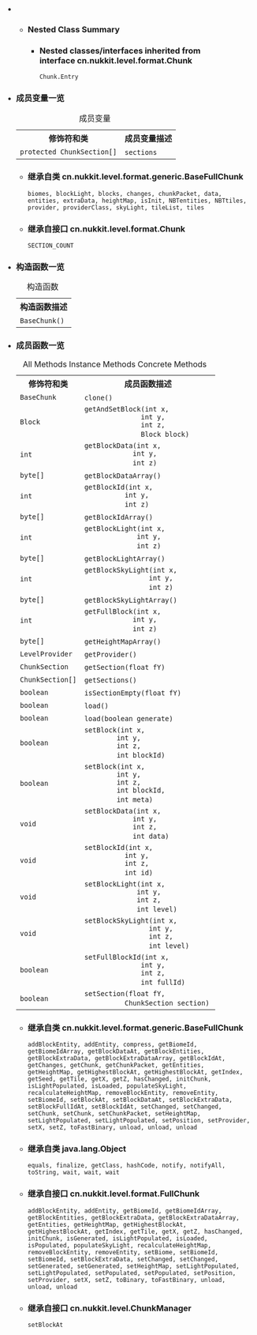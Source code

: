 <div class="summary">
<ul class="blockList">
<li class="blockList">
<!-- ======== NESTED CLASS SUMMARY ======== -->
<ul class="blockList">
<li class="blockList"><a name="nested.class.summary">
<!--   -->
</a>
<h3>Nested Class Summary</h3>
<ul class="blockList">
<li class="blockList"><a name="nested.classes.inherited.from.class.cn.nukkit.level.format.Chunk">
<!--   -->
</a>
<h3>Nested classes/interfaces inherited from interface cn.nukkit.level.format.<a  title="interface in cn.nukkit.level.format">Chunk</a></h3>
<code><a  title="class in cn.nukkit.level.format">Chunk.Entry</a></code></li>
</ul>
</li>
</ul>  
<li class="blockList"><a name="field.summary">
<!--   -->
</a>
<h3>成员变量一览</h3>
<table class="memberSummary" border="0" cellpadding="3" cellspacing="0" summary="Field Summary table, listing fields, and an explanation">
<caption><span>成员变量</span><span class="tabEnd"> </span></caption>
<tr>
<th>修饰符和类</th>
<th>成员变量描述</th>
</tr>
<tr class="altColor">
<td class="colFirst"><code>protected <a  title="interface in cn.nukkit.level.format">ChunkSection</a>[]</code></td>
<td class="colLast"><code><span class="memberNameLink"><a >sections</a></span></code> </td>
</tr>
</table>
<ul class="blockList">
<li class="blockList"><a name="fields.inherited.from.class.cn.nukkit.level.format.generic.BaseFullChunk">
<!--   -->
</a>
<h3>继承自类 cn.nukkit.level.format.generic.<a  title="class in cn.nukkit.level.format.generic">BaseFullChunk</a></h3>
<code><a >biomes</a>, <a >blockLight</a>, <a >blocks</a>, <a >changes</a>, <a >chunkPacket</a>, <a >data</a>, <a >entities</a>, <a >extraData</a>, <a >heightMap</a>, <a >isInit</a>, <a >NBTentities</a>, <a >NBTtiles</a>, <a >provider</a>, <a >providerClass</a>, <a >skyLight</a>, <a >tileList</a>, <a >tiles</a></code></li>
</ul>
<ul class="blockList">
<li class="blockList"><a name="fields.inherited.from.class.cn.nukkit.level.format.Chunk">
<!--   -->
</a>
<h3>继承自接口 cn.nukkit.level.format.<a  title="interface in cn.nukkit.level.format">Chunk</a></h3>
<code><a >SECTION_COUNT</a></code></li>
</ul>
</li>
</ul>
<!-- ======== CONSTRUCTOR SUMMARY ======== -->
<ul class="blockList">
<li class="blockList"><a name="constructor.summary">
<!--   -->
</a>
<h3>构造函数一览</h3>
<table class="memberSummary" border="0" cellpadding="3" cellspacing="0" summary="Constructor Summary table, listing constructors, and an explanation">
<caption><span>构造函数</span><span class="tabEnd"> </span></caption>
<tr>
<th>构造函数描述</th>
</tr>
<tr class="altColor">
<td class="colOne"><code><span class="memberNameLink"><a >BaseChunk</a></span>()</code> </td>
</tr>
</table>
</li>
</ul>
<!-- ========== METHOD SUMMARY =========== -->
<ul class="blockList">
<li class="blockList"><a name="method.summary">
<!--   -->
</a>
<h3>成员函数一览</h3>
<table class="memberSummary" border="0" cellpadding="3" cellspacing="0" summary="Method Summary table, listing methods, and an explanation">
<caption><span id="t0" class="activeTableTab"><span>All Methods</span><span class="tabEnd"> </span></span><span id="t2" class="tableTab"><span><a >Instance Methods</a></span><span class="tabEnd"> </span></span><span id="t4" class="tableTab"><span><a >Concrete Methods</a></span><span class="tabEnd"> </span></span></caption>
<tr>
<th>修饰符和类</th>
<th>成员函数描述</th>
</tr>
<tr id="i0" class="altColor">
<td class="colFirst"><code><a  title="class in cn.nukkit.level.format.generic">BaseChunk</a></code></td>
<td class="colLast"><code><span class="memberNameLink"><a >clone</a></span>()</code> </td>
</tr>
<tr id="i1" class="rowColor">
<td class="colFirst"><code><a  title="class in cn.nukkit.block">Block</a></code></td>
<td class="colLast"><code><span class="memberNameLink"><a >getAndSetBlock</a></span>(int x,
              int y,
              int z,
              <a  title="class in cn.nukkit.block">Block</a> block)</code> </td>
</tr>
<tr id="i2" class="altColor">
<td class="colFirst"><code>int</code></td>
<td class="colLast"><code><span class="memberNameLink"><a >getBlockData</a></span>(int x,
            int y,
            int z)</code> </td>
</tr>
<tr id="i3" class="rowColor">
<td class="colFirst"><code>byte[]</code></td>
<td class="colLast"><code><span class="memberNameLink"><a >getBlockDataArray</a></span>()</code> </td>
</tr>
<tr id="i4" class="altColor">
<td class="colFirst"><code>int</code></td>
<td class="colLast"><code><span class="memberNameLink"><a >getBlockId</a></span>(int x,
          int y,
          int z)</code> </td>
</tr>
<tr id="i5" class="rowColor">
<td class="colFirst"><code>byte[]</code></td>
<td class="colLast"><code><span class="memberNameLink"><a >getBlockIdArray</a></span>()</code> </td>
</tr>
<tr id="i6" class="altColor">
<td class="colFirst"><code>int</code></td>
<td class="colLast"><code><span class="memberNameLink"><a >getBlockLight</a></span>(int x,
             int y,
             int z)</code> </td>
</tr>
<tr id="i7" class="rowColor">
<td class="colFirst"><code>byte[]</code></td>
<td class="colLast"><code><span class="memberNameLink"><a >getBlockLightArray</a></span>()</code> </td>
</tr>
<tr id="i8" class="altColor">
<td class="colFirst"><code>int</code></td>
<td class="colLast"><code><span class="memberNameLink"><a >getBlockSkyLight</a></span>(int x,
                int y,
                int z)</code> </td>
</tr>
<tr id="i9" class="rowColor">
<td class="colFirst"><code>byte[]</code></td>
<td class="colLast"><code><span class="memberNameLink"><a >getBlockSkyLightArray</a></span>()</code> </td>
</tr>
<tr id="i10" class="altColor">
<td class="colFirst"><code>int</code></td>
<td class="colLast"><code><span class="memberNameLink"><a >getFullBlock</a></span>(int x,
            int y,
            int z)</code> </td>
</tr>
<tr id="i11" class="rowColor">
<td class="colFirst"><code>byte[]</code></td>
<td class="colLast"><code><span class="memberNameLink"><a >getHeightMapArray</a></span>()</code> </td>
</tr>
<tr id="i12" class="altColor">
<td class="colFirst"><code><a  title="interface in cn.nukkit.level.format">LevelProvider</a></code></td>
<td class="colLast"><code><span class="memberNameLink"><a >getProvider</a></span>()</code> </td>
</tr>
<tr id="i13" class="rowColor">
<td class="colFirst"><code><a  title="interface in cn.nukkit.level.format">ChunkSection</a></code></td>
<td class="colLast"><code><span class="memberNameLink"><a >getSection</a></span>(float fY)</code> </td>
</tr>
<tr id="i14" class="altColor">
<td class="colFirst"><code><a  title="interface in cn.nukkit.level.format">ChunkSection</a>[]</code></td>
<td class="colLast"><code><span class="memberNameLink"><a >getSections</a></span>()</code> </td>
</tr>
<tr id="i15" class="rowColor">
<td class="colFirst"><code>boolean</code></td>
<td class="colLast"><code><span class="memberNameLink"><a >isSectionEmpty</a></span>(float fY)</code> </td>
</tr>
<tr id="i16" class="altColor">
<td class="colFirst"><code>boolean</code></td>
<td class="colLast"><code><span class="memberNameLink"><a >load</a></span>()</code> </td>
</tr>
<tr id="i17" class="rowColor">
<td class="colFirst"><code>boolean</code></td>
<td class="colLast"><code><span class="memberNameLink"><a >load</a></span>(boolean generate)</code> </td>
</tr>
<tr id="i18" class="altColor">
<td class="colFirst"><code>boolean</code></td>
<td class="colLast"><code><span class="memberNameLink"><a >setBlock</a></span>(int x,
        int y,
        int z,
        int blockId)</code> </td>
</tr>
<tr id="i19" class="rowColor">
<td class="colFirst"><code>boolean</code></td>
<td class="colLast"><code><span class="memberNameLink"><a >setBlock</a></span>(int x,
        int y,
        int z,
        int blockId,
        int meta)</code> </td>
</tr>
<tr id="i20" class="altColor">
<td class="colFirst"><code>void</code></td>
<td class="colLast"><code><span class="memberNameLink"><a >setBlockData</a></span>(int x,
            int y,
            int z,
            int data)</code> </td>
</tr>
<tr id="i21" class="rowColor">
<td class="colFirst"><code>void</code></td>
<td class="colLast"><code><span class="memberNameLink"><a >setBlockId</a></span>(int x,
          int y,
          int z,
          int id)</code> </td>
</tr>
<tr id="i22" class="altColor">
<td class="colFirst"><code>void</code></td>
<td class="colLast"><code><span class="memberNameLink"><a >setBlockLight</a></span>(int x,
             int y,
             int z,
             int level)</code> </td>
</tr>
<tr id="i23" class="rowColor">
<td class="colFirst"><code>void</code></td>
<td class="colLast"><code><span class="memberNameLink"><a >setBlockSkyLight</a></span>(int x,
                int y,
                int z,
                int level)</code> </td>
</tr>
<tr id="i24" class="altColor">
<td class="colFirst"><code>boolean</code></td>
<td class="colLast"><code><span class="memberNameLink"><a >setFullBlockId</a></span>(int x,
              int y,
              int z,
              int fullId)</code> </td>
</tr>
<tr id="i25" class="rowColor">
<td class="colFirst"><code>boolean</code></td>
<td class="colLast"><code><span class="memberNameLink"><a >setSection</a></span>(float fY,
          <a  title="interface in cn.nukkit.level.format">ChunkSection</a> section)</code> </td>
</tr>
</table>
<ul class="blockList">
<li class="blockList"><a name="methods.inherited.from.class.cn.nukkit.level.format.generic.BaseFullChunk">
<!--   -->
</a>
<h3>继承自类 cn.nukkit.level.format.generic.<a  title="class in cn.nukkit.level.format.generic">BaseFullChunk</a></h3>
<code><a >addBlockEntity</a>, <a >addEntity</a>, <a >compress</a>, <a >getBiomeId</a>, <a >getBiomeIdArray</a>, <a >getBlockDataAt</a>, <a >getBlockEntities</a>, <a >getBlockExtraData</a>, <a >getBlockExtraDataArray</a>, <a >getBlockIdAt</a>, <a >getChanges</a>, <a >getChunk</a>, <a >getChunkPacket</a>, <a >getEntities</a>, <a >getHeightMap</a>, <a >getHighestBlockAt</a>, <a >getHighestBlockAt</a>, <a >getIndex</a>, <a >getSeed</a>, <a >getTile</a>, <a >getX</a>, <a >getZ</a>, <a >hasChanged</a>, <a >initChunk</a>, <a >isLightPopulated</a>, <a >isLoaded</a>, <a >populateSkyLight</a>, <a >recalculateHeightMap</a>, <a >removeBlockEntity</a>, <a >removeEntity</a>, <a >setBiomeId</a>, <a >setBlockAt</a>, <a >setBlockDataAt</a>, <a >setBlockExtraData</a>, <a >setBlockFullIdAt</a>, <a >setBlockIdAt</a>, <a >setChanged</a>, <a >setChanged</a>, <a >setChunk</a>, <a >setChunk</a>, <a >setChunkPacket</a>, <a >setHeightMap</a>, <a >setLightPopulated</a>, <a >setLightPopulated</a>, <a >setPosition</a>, <a >setProvider</a>, <a >setX</a>, <a >setZ</a>, <a >toFastBinary</a>, <a >unload</a>, <a >unload</a>, <a >unload</a></code></li>
</ul>
<ul class="blockList">
<li class="blockList"><a name="methods.inherited.from.class.java.lang.Object">
<!--   -->
</a>
<h3>继承自类 java.lang.<a  title="class or interface in java.lang">Object</a></h3>
<code><a  title="class or interface in java.lang">equals</a>, <a  title="class or interface in java.lang">finalize</a>, <a  title="class or interface in java.lang">getClass</a>, <a  title="class or interface in java.lang">hashCode</a>, <a  title="class or interface in java.lang">notify</a>, <a  title="class or interface in java.lang">notifyAll</a>, <a  title="class or interface in java.lang">toString</a>, <a  title="class or interface in java.lang">wait</a>, <a  title="class or interface in java.lang">wait</a>, <a  title="class or interface in java.lang">wait</a></code></li>
</ul>
<ul class="blockList">
<li class="blockList"><a name="methods.inherited.from.class.cn.nukkit.level.format.FullChunk">
<!--   -->
</a>
<h3>继承自接口 cn.nukkit.level.format.<a  title="interface in cn.nukkit.level.format">FullChunk</a></h3>
<code><a >addBlockEntity</a>, <a >addEntity</a>, <a >getBiomeId</a>, <a >getBiomeIdArray</a>, <a >getBlockEntities</a>, <a >getBlockExtraData</a>, <a >getBlockExtraDataArray</a>, <a >getEntities</a>, <a >getHeightMap</a>, <a >getHighestBlockAt</a>, <a >getHighestBlockAt</a>, <a >getIndex</a>, <a >getTile</a>, <a >getX</a>, <a >getZ</a>, <a >hasChanged</a>, <a >initChunk</a>, <a >isGenerated</a>, <a >isLightPopulated</a>, <a >isLoaded</a>, <a >isPopulated</a>, <a >populateSkyLight</a>, <a >recalculateHeightMap</a>, <a >removeBlockEntity</a>, <a >removeEntity</a>, <a >setBiome</a>, <a >setBiomeId</a>, <a >setBiomeId</a>, <a >setBlockExtraData</a>, <a >setChanged</a>, <a >setChanged</a>, <a >setGenerated</a>, <a >setGenerated</a>, <a >setHeightMap</a>, <a >setLightPopulated</a>, <a >setLightPopulated</a>, <a >setPopulated</a>, <a >setPopulated</a>, <a >setPosition</a>, <a >setProvider</a>, <a >setX</a>, <a >setZ</a>, <a >toBinary</a>, <a >toFastBinary</a>, <a >unload</a>, <a >unload</a>, <a >unload</a></code></li>
</ul>
<ul class="blockList">
<li class="blockList"><a name="methods.inherited.from.class.cn.nukkit.level.ChunkManager">
<!--   -->
</a>
<h3>继承自接口 cn.nukkit.level.<a  title="interface in cn.nukkit.level">ChunkManager</a></h3>
<code><a >setBlockAt</a></code></li>
</ul>
</li>
</ul>
</li>
</ul>
</div>
